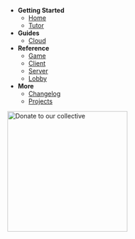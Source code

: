 - **Getting Started**
  - [Home](/)
  - [Tutor](tutorial.md)
- **Guides**
  - [Cloud](Cloud/index.md)
- **Reference**
  - [Game](api/Game.md)
  - [Client](api/Client.md)
  - [Server](api/Server.md)
  - [Lobby](api/Lobby.md)
- **More**
  - [Changelog](/CHANGELOG.md)
  - [Projects](/notable_projects.md)

<p>
  <a href="https://opencollective.com/boardgameio/donate" target="_blank">
    <img src="https://opencollective.com/boardgameio/donate/button@2x.png?color=blue" width="270" alt="Donate to our collective" />
  </a>
</p>
